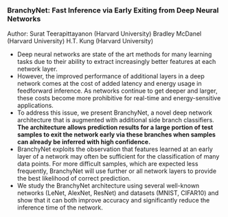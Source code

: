 ### BranchyNet: Fast Inference via Early Exiting from Deep Neural Networks

Author: Surat Teerapittayanon (Harvard University) Bradley McDanel (Harvard University) H.T. Kung (Harvard University)

 - Deep neural networks are state of the art methods for many learning tasks due to their ability to extract increasingly better features at each network layer. 
 - However, the improved performance of additional layers in a deep network comes at the cost of added latency and energy usage in feedforward inference. As networks continue to get deeper and larger, these costs become more prohibitive for real-time and energy-sensitive applications. 
 - To address this issue, we present BranchyNet, a novel deep network architecture that is augmented with additional side branch classifiers. **The architecture allows prediction results for a large portion of test samples to exit the network early via these branches when samples can already be inferred with high confidence.** 
 - BranchyNet exploits the observation that features learned at an early layer of a network may often be sufficient for the classification of many data points. For more difficult samples, which are expected less frequently, BranchyNet will use further or all network layers to provide the best likelihood of correct prediction. 
 - We study the BranchyNet architecture using several well-known networks (LeNet, AlexNet, ResNet) and datasets (MNIST, CIFAR10) and show that it can both improve accuracy and significantly reduce the inference time of the network.